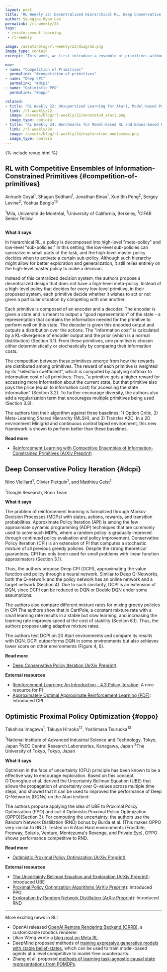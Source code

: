 ```yaml
---
layout: post
title: "RL Weekly 23: Decentralized Hierarchical RL, Deep Conservative Policy Iteration, and Optimistic PPO"
author: Seungjae Ryan Lee
permalink: /rl-weekly/23
tags:
 - reinforcement-learning
 - rl-weekly

image: /assets/blog/rl-weekly/23/diagram.png
image_type: contain
excerpt: "This week, we first introduce a ensemble of primitives without a high-level meta-policy that can make decentralized decisions. We then look at an deep learning extension of Conservative Policy Iteration that borrows the idea of DQN. Finally, we look at Optimistic PPO, an extension of PPO that encourages exploration through uncertainty bellman equation."

nav:
- name: "Competition of Primitives"
  permalink: "#competition-of-primitives"
- name: "Deep CPI"
  permalink: "#dcpi"
- name: "Optimistic PPO"
  permalink: "#oppo"

related:
- title: "RL Weekly 22: Unsupervised Learning for Atari, Model-based Policy Optimization, and Adaptive-TD"
  link: /rl-weekly/22
  image: /assets/blog/rl-weekly/22/annotated_atari.png
  image_type: contain
- title: "RL Weekly 24: Benchmarks for Model-based RL and Bonus-based Exploration Methods"
  link: /rl-weekly/24
  image: /assets/blog/rl-weekly/24/exploration_montezuma.png
  image_type: contain
---
```




{% include revue.html %}




## RL with Competitive Ensembles of Information-Constrained Primitives {#competition-of-primitives}

<p class="authors" style="font-size: 1em">

Anirudh Goyal<sup>1</sup>,
Shagun Sodhani<sup>1</sup>,
Jonathan Binas<sup>1</sup>,
Xue Bin Peng<sup>2</sup>,
Sergey Levine<sup>2</sup>,
Yoshua Bengio<sup>13</sup>
</p>
<p class="authors__institutions" style="font-size: 1em">
    <sup>1</sup>Mila, Université de Montréal,
    <sup>1</sup>University of California, Berkeley,
    <sup>1</sup>CIFAR Senior Fellow
</p>

<div class="w80" style="margin: 10px auto;">
  <img src="{{ absolute_url }}/assets/blog/rl-weekly/23/diagram.png" alt="">
</div>


**What it says**

In hierarchical RL, a policy is decomposed into high-level "meta-policy" and low-level "sub-policies." In this setting, the low-level sub-policies can specialize in small parts of the task, and the high-level master policy decides when to activate a certain sub-policy. Although such hierarchy might allow for better exploration and generalization, it still relies entirely on the high-level master policy to make a decision.

Instead of this centralized decision system, the authors propose a decentralized design that does not have a high-level meta-policy. Instead of a high-level policy that decides for every low-level primitive, in their proposed system, each primitive decide whether it wishes to act or not  given a particular situation by competing with one another.

Each primitive is composed of an encoder and a decoder. The encoder is given a state and is meant to output a "good representation" of the state - a representation that contains the information needed for the primitive to perform well on this state. The decoder is given this encoded output and outputs a distribution over the actions. The "information cost" is calculated by a KL-divergence of encoder output and the prior (which is a normal distribution) (Section 3.1).  From these primitives, one primitive is chosen either deterministically or stochastically by comparing their information costs. 

The competition between these primitives emerge from how the rewards are distributed among primitives. The reward of each primitive is weighted by its "selection coefficient", which is computed by applying softmax to information cost of all primitives. Thus, "a primitive gets a higher reward for accessing more information about the current state, but that primitive also pays the price (equal to information cost) for accessing the state information" (Section 3.2). To further encourage diversity, the authors also add a regularization term that encourages multiple primitives being used (Section 3.3).

The authors test their algorithm against three baselines: 1) Option Critic, 2) Meta-Learning Shared Hierarchy (MLSH), and 3) Transfer A2C. In a 2D environment Minigrid and continuous control biped environment, this new framework is shown to perform better than these baselines.


**Read more**

- [Reinforcement Learning with Competitive Ensembles of Information-Constrained Primitives (ArXiv Preprint)](https://arxiv.org/abs/1906.10667)






## Deep Conservative Policy Iteration {#dcpi}

<p class="authors" style="font-size: 1em">
Nino Vieillard<sup>1</sup>,
Olivier Pietquin<sup>1</sup>,
and Matthieu Geist<sup>1</sup>
</p>
<p class="authors__institutions" style="font-size: 1em">
    <sup>1</sup>Google Research, Brain Team
</p>

**What it says**

The problem of reinforcement learning is formalized through Markov Decision Processes (MDPs) with states, actions, rewards, and transition probabilities. Approximate Policy Iteration (API) is among the few approximate dynamic programming (ADP) techniques that are commonly used to solve such MDPs, where a random policy is gradually improved through continued policy evaluation and policy improvement. Conservative Policy Iteration (CPI) is an extension of PI that computes a stochastic mixture of all previous greedy policies. Despite the strong theoretical guarantees, CPI has only been used for small problems with linear function approximators (Section 3.1).

Thus, the authors propose Deep CPI (DCPI), approximating the value function and policy through a neural network. Similar to Deep Q-Networks, both the Q-network and the policy network has an online network and a target network (Section 4). Due to such similarity, DCPI is an extension of DQN, since DCPI can be reduced to DQN or Double DQN under some assumptions.

The authors also compare different mixture rates for mixing greedy policies in CPI The authors show that in CartPole, a constant mixture rate with a small learning rate results in a stable but slow learning, and increasing the learning rate improves speed at the cost of stability  (Section 6.1). Thus, the authors propose using adaptive mixture rates.

The authors test DCPI on 20 Atari environments and compare its results with DQN. DCPI outperforms DQN in some environments but also achieves lower score on other environments (Figure 4, 6).

**Read more**

- [Deep Conservative Policy Iteration (ArXiv Preprint)](https://arxiv.org/abs/1906.09784)

**External resources**

- [Reinforcement Learning: An Introduction - 4.3 Policy Iteration](http://www.incompleteideas.net/book/first/ebook/node43.html): A nice resource for PI
- [Approximately Optimal Approximate Reinforcement Learning (PDF)](https://people.eecs.berkeley.edu/~pabbeel/cs287-fa09/readings/KakadeLangford-icml2002.pdf): Introduced CPI




## Optimistic Proximal Policy Optimization {#oppo}

<p class="authors" style="font-size: 1em">
Takahisa Imagawa<sup>1</sup>,
 Takuya Hiraoka<sup>12</sup>,
 Yoshimasa Tsuruoka<sup>13</sup>
</p>
<p class="authors__institutions" style="font-size: 1em">
    <sup>1</sup>National Institute of Advanced Industrial Science and Technology, Tokyo, Japan
    <sup>2</sup>NEC Central Research Laboratories, Kanagawa, Japan
    <sup>3</sup>The University of Tokyo, Tokyo, Japan
</p>


**What it says**

Optimism in the face of uncertainty (OFU) principle has been known to be a effective way to encourage exploration. Based on this concept, O'Donoghue et al. derived the Uncertainty Bellman Equation (UBE) that allows the propagation of uncertainty over Q-values across multiple time steps, and showed that it can be used to improved the performance of Deep Q-Networks (DQNs) on the Atari testbed.

The authors propose applying the idea of UBE to Proximal Policy Optimization (PPO) and call it Optimistic Proximal Policy Optimization (OPPO)(Section 3). For computing the uncertainty, the authors use the Random Network Distillation (RND) bonus by Burda et al. (This makes OPPO very similar to RND). Tested on 6 Atari Hard environments (Frostbite, Freeway, Solaris, Venture, Montezuma's Revenge, and Private Eye), OPPO shows performance competitive to RND.

**Read more**

- [Optimistic Proximal Policy Optimization (ArXiv Preprint)](https://arxiv.org/abs/1906.11075)

**External resources**

- [The Uncertainty Bellman Equation and Exploration (ArXiv Preprint)](https://arxiv.org/abs/1709.05380): Introduced UBE
- [Proximal Policy Optimization Algorithms (ArXiv Preprint)](https://arxiv.org/abs/1707.06347): Introduced PPO
- [Exploration by Random Network Distillation (ArXiv Preprint)](https://arxiv.org/abs/1810.12894): Introduced RND

---

More exciting news in RL:

- OpenAI released [OpenAI Remote Rendering Backend (ORRB)](https://github.com/openai/orrb), a customizable robotics renderer.
- Lilian Weng wrote a [blog post on Meta RL](https://lilianweng.github.io/lil-log/2019/06/23/meta-reinforcement-learning.html).
- DeepMind proposed methods of [training expressive generative models with stable belief-states](https://arxiv.org/abs/1906.09237), which can be used to train model-based agents at a level competitive to model-free counterparts. 
- Zhang et al. proposed [methods of learning task-agnostic causal state representations from POMDPs](https://arxiv.org/abs/1906.10437).
